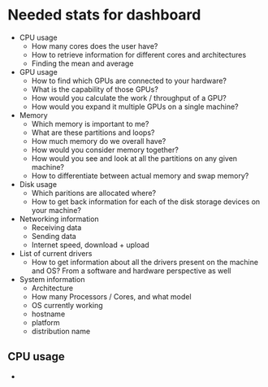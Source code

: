 # Needed stats for dashboard

- CPU usage
  - How many cores does the user have?
  - How to retrieve information for different cores and architectures
  - Finding the mean and average
- GPU usage
  - How to find which GPUs are connected to your hardware?
  - What is the capability of those GPUs?
  - How would you calculate the work / throughput of a GPU?
  - How would you expand it multiple GPUs on a single machine?
- Memory
  - Which memory is important to me?
  - What are these partitions and loops?
  - How much memory do we overall have?
  - How would you consider memory together?
  - How would you see and look at all the partitions on any given machine?
  - How to differentiate between actual memory and swap memory?
- Disk usage
  - Which paritions are allocated where?
  - How to get back information for each of the disk storage devices on your machine?
- Networking information
  - Receiving data
  - Sending data
  - Internet speed, download + upload
- List of current drivers
  - How to get information about all the drivers present on the machine and OS? From a software and hardware perspective as well
- System information
  - Architecture
  - How many Processors / Cores, and what model
  - OS currently working
  - hostname
  - platform
  - distribution name

## CPU usage

- 